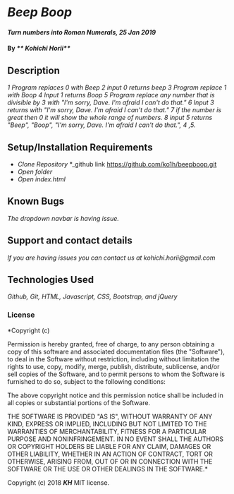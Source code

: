 # _Beep Boop_

#### _Turn numbers into Roman Numerals, 25 Jan 2019_

#### By _** Kohichi Horii**_

## Description

_1 Program replaces 0 with Beep_
_2 input 0 returns beep_
_3 Program replace 1 with Boop_
_4 Input 1 returns Boop_
_5 Program replace any number that is divisible by 3  with "I'm sorry, Dave. I'm afraid I can't do that."_
_6 Input 3 returns with "I'm sorry, Dave. I'm afraid I can't do that."_
_7 if the number is great then 0 it will show the whole range of numbers._
_8 input 5 returns "Beep", "Boop", "I'm sorry, Dave. I'm afraid I can't do that.", 4 ,5._


## Setup/Installation Requirements

* _Clone Repository_
*_github link https://github.com/ko1h/beepboop.git
* _Open folder_
* _Open index.html_


## Known Bugs

_The dropdown navbar is having issue._

## Support and contact details

_If you are having issues you can contact us at kohichi.horii@gmail.com_

## Technologies Used

_Github, Git, HTML, Javascript, CSS, Bootstrap, and jQuery_


### License

*Copyright (c) <year> <copyright holders>

Permission is hereby granted, free of charge, to any person obtaining a copy
of this software and associated documentation files (the "Software"), to deal
in the Software without restriction, including without limitation the rights
to use, copy, modify, merge, publish, distribute, sublicense, and/or sell
copies of the Software, and to permit persons to whom the Software is
furnished to do so, subject to the following conditions:

The above copyright notice and this permission notice shall be included in all
copies or substantial portions of the Software.

THE SOFTWARE IS PROVIDED "AS IS", WITHOUT WARRANTY OF ANY KIND, EXPRESS OR
IMPLIED, INCLUDING BUT NOT LIMITED TO THE WARRANTIES OF MERCHANTABILITY,
FITNESS FOR A PARTICULAR PURPOSE AND NONINFRINGEMENT. IN NO EVENT SHALL THE
AUTHORS OR COPYRIGHT HOLDERS BE LIABLE FOR ANY CLAIM, DAMAGES OR OTHER
LIABILITY, WHETHER IN AN ACTION OF CONTRACT, TORT OR OTHERWISE, ARISING FROM,
OUT OF OR IN CONNECTION WITH THE SOFTWARE OR THE USE OR OTHER DEALINGS IN THE
SOFTWARE.*

Copyright (c) 2018 **_KH_** MIT license.
